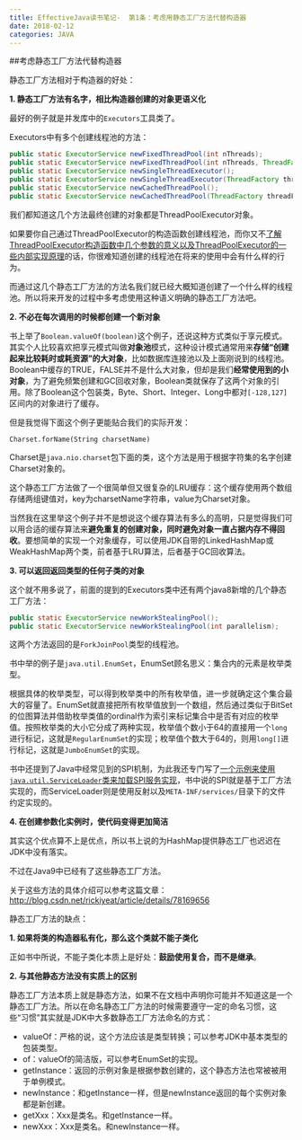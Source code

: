 ```yaml
---
title: EffectiveJava读书笔记-  第1条：考虑用静态工厂方法代替构造器
date: 2018-02-12
categories: JAVA
---
```


##考虑静态工厂方法代替构造器

静态工厂方法相对于构造器的好处：



**1. 静态工厂方法有名字，相比构造器创建的对象更语义化**

最好的例子就是并发库中的`Executors`工具类了。

Executors中有多个创建线程池的方法：

```java
public static ExecutorService newFixedThreadPool(int nThreads);
public static ExecutorService newFixedThreadPool(int nThreads, ThreadFactory threadFactory);
public static ExecutorService newSingleThreadExecutor();
public static ExecutorService newSingleThreadExecutor(ThreadFactory threadFactory);
public static ExecutorService newCachedThreadPool();
public static ExecutorService newCachedThreadPool(ThreadFactory threadFactory);
```

我们都知道这几个方法最终创建的对象都是ThreadPoolExecutor对象。

如果要你自己通过ThreadPoolExecutor的构造函数创建线程池，而你又不[了解ThreadPoolExecutor构造函数中几个参数的意义以及ThreadPoolExecutor的一些内部实现原理](http://blog.csdn.net/holmofy/article/details/77411854)的话，你很难知道创建的线程池在将来的使用中会有什么样的行为。

而通过这几个静态工厂方法的方法名我们就已经大概知道创建了一个什么样的线程池。所以将来开发的过程中多考虑使用这种语义明确的静态工厂方法吧。

**2. 不必在每次调用的时候都创建一个新对象**

书上举了`Boolean.valueOf(boolean)`这个例子，还说这种方式类似于享元模式。其实个人比较喜欢把享元模式叫做**对象池**模式，这种设计模式通常用来**存储“创建起来比较耗时或耗资源”的大对象**，比如数据库连接池以及上面刚说到的线程池。Boolean中缓存的TRUE，FALSE并不是什么大对象，但却是我们**经常使用到的小对象**，为了避免频繁创建和GC回收对象，Boolean类就保存了这两个对象的引用。除了Boolean这个包装类，Byte、Short、Integer、Long中都对`[-128,127]`区间内的对象进行了缓存。

但是我觉得下面这个例子更能贴合我们的实际开发：

`Charset.forName(String charsetName)`

Charset是`java.nio.charset`包下面的类，这个方法是用于根据字符集的名字创建Charset对象的。

这个静态工厂方法做了一个很简单但又很复杂的LRU缓存：这个缓存使用两个数组存储两组键值对，key为charsetName字符串，value为Charset对象。

当然我在这里举这个例子并不是想说这个缓存算法有多么的高明，只是觉得我们可以用合适的缓存算法来**避免重复的创建对象，同时避免对象一直占据内存不得回收**。要想简单的实现一个对象缓存，可以使用JDK自带的LinkedHashMap或WeakHashMap两个类，前者基于LRU算法，后者基于GC回收算法。

**3. 可以返回返回类型的任何子类的对象**

这个就不用多说了，前面的提到的Executors类中还有两个java8新增的几个静态工厂方法：

```java
public static ExecutorService newWorkStealingPool();
public static ExecutorService newWorkStealingPool(int parallelism);
```

这两个方法返回的是`ForkJoinPool`类型的线程池。

书中举的例子是`java.util.EnumSet`，EnumSet顾名思义：集合内的元素是枚举类型。

根据具体的枚举类型，可以得到枚举类中的所有枚举值，进一步就确定这个集合最大的容量了。EnumSet就直接把所有枚举值放到一个数组，然后通过类似于BitSet的位图算法并借助枚举类值的ordinal作为索引来标记集合中是否有对应的枚举值。按照枚举类的大小它分成了两种实现，枚举值个数小于64的直接用一个`long`进行标记，这就是`RegularEnumSet`的实现；枚举值个数大于64的，则用`long[]`进行标记，这就是`JumboEnumSet`的实现。

书中还提到了Java中经常见到的SPI机制，为此我还专门写了[一个示例来使用`java.util.ServiceLoader`类来加载SPI服务实现](http://blog.csdn.net/holmofy/article/details/79318219)，书中说的SPI就是基于工厂方法实现的，而ServiceLoader则是使用反射以及`META-INF/services/`目录下的文件约定实现的。

**4. 在创建参数化实例时，使代码变得更加简洁**

其实这个优点算不上是优点，所以书上说的为HashMap提供静态工厂也迟迟在JDK中没有落实。

不过在Java9中已经有了这些静态工厂方法。

关于这些方法的具体介绍可以参考这篇文章：http://blog.csdn.net/rickiyeat/article/details/78169656



静态工厂方法的缺点：

**1. 如果将类的构造器私有化，那么这个类就不能子类化**

正如书中所说，不能子类化本质上是好处：**鼓励使用复合，而不是继承**。

**2. 与其他静态方法没有实质上的区别**

静态工厂方法本质上就是静态方法，如果不在文档中声明你可能并不知道这是一个静态工厂方法。所以在命名静态工厂方法的时候需要遵守一定的命名习惯，这些“习惯”其实就是JDK中大多数静态工厂方法命名的方式：

* valueOf：严格的说，这个方法应该是类型转换；可以参考JDK中基本类型的包装类型。
* of：valueOf的简洁版，可以参考EnumSet的实现。
* getInstance：返回的示例对象是根据参数创建的，这个静态方法也常被被用于单例模式。
* newInstance：和getInstance一样，但是newInstance返回的每个实例对象都是新创建。
* getXxx：Xxx是类名。和getInstance一样。
* newXxx：Xxx是类名。和newInstance一样。


